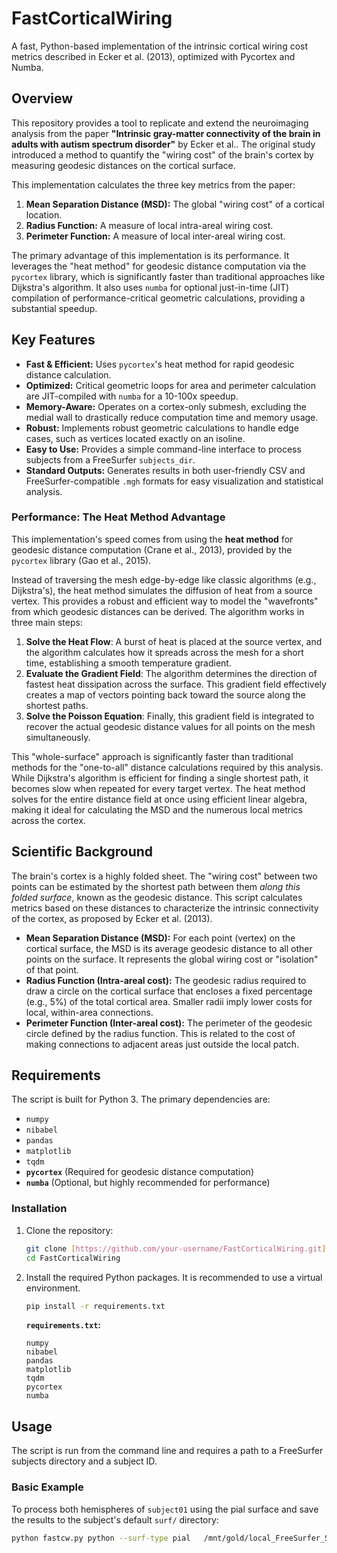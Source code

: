 # FastCorticalWiring

A fast, Python-based implementation of the intrinsic cortical wiring cost metrics described in Ecker et al. (2013), optimized with Pycortex and Numba.

## Overview

This repository provides a tool to replicate and extend the neuroimaging analysis from the paper **"Intrinsic gray-matter connectivity of the brain in adults with autism spectrum disorder"** by Ecker et al.. The original study introduced a method to quantify the "wiring cost" of the brain's cortex by measuring geodesic distances on the cortical surface.

This implementation calculates the three key metrics from the paper:
1.  **Mean Separation Distance (MSD):** The global "wiring cost" of a cortical location.
2.  **Radius Function:** A measure of local intra-areal wiring cost.
3.  **Perimeter Function:** A measure of local inter-areal wiring cost.

The primary advantage of this implementation is its performance. It leverages the "heat method" for geodesic distance computation via the `pycortex` library, which is significantly faster than traditional approaches like Dijkstra's algorithm. It also uses `numba` for optional just-in-time (JIT) compilation of performance-critical geometric calculations, providing a substantial speedup.

## Key Features

* **Fast & Efficient:** Uses `pycortex`'s heat method for rapid geodesic distance calculation.
* **Optimized:** Critical geometric loops for area and perimeter calculation are JIT-compiled with `numba` for a 10-100x speedup.
* **Memory-Aware:** Operates on a cortex-only submesh, excluding the medial wall to drastically reduce computation time and memory usage.
* **Robust:** Implements robust geometric calculations to handle edge cases, such as vertices located exactly on an isoline.
* **Easy to Use:** Provides a simple command-line interface to process subjects from a FreeSurfer `subjects_dir`.
* **Standard Outputs:** Generates results in both user-friendly CSV and FreeSurfer-compatible `.mgh` formats for easy visualization and statistical analysis.

### Performance: The Heat Method Advantage

This implementation's speed comes from using the **heat method** for geodesic distance computation (Crane et al., 2013), provided by the `pycortex` library (Gao et al., 2015).

Instead of traversing the mesh edge-by-edge like classic algorithms (e.g., Dijkstra's), the heat method simulates the diffusion of heat from a source vertex. This provides a robust and efficient way to model the "wavefronts" from which geodesic distances can be derived.  The algorithm works in three main steps:

1.  **Solve the Heat Flow**: A burst of heat is placed at the source vertex, and the algorithm calculates how it spreads across the mesh for a short time, establishing a smooth temperature gradient.
2.  **Evaluate the Gradient Field**: The algorithm determines the direction of fastest heat dissipation across the surface. This gradient field effectively creates a map of vectors pointing back toward the source along the shortest paths.
3.  **Solve the Poisson Equation**: Finally, this gradient field is integrated to recover the actual geodesic distance values for all points on the mesh simultaneously.

This "whole-surface" approach is significantly faster than traditional methods for the "one-to-all" distance calculations required by this analysis. While Dijkstra's algorithm is efficient for finding a single shortest path, it becomes slow when repeated for every target vertex. The heat method solves for the entire distance field at once using efficient linear algebra, making it ideal for calculating the MSD and the numerous local metrics across the cortex.

## Scientific Background

The brain's cortex is a highly folded sheet. The "wiring cost" between two points can be estimated by the shortest path between them *along this folded surface*, known as the geodesic distance. This script calculates metrics based on these distances to characterize the intrinsic connectivity of the cortex, as proposed by Ecker et al. (2013).

* **Mean Separation Distance (MSD):** For each point (vertex) on the cortical surface, the MSD is its average geodesic distance to all other points on the surface. It represents the global wiring cost or "isolation" of that point.
* **Radius Function (Intra-areal cost):** The geodesic radius required to draw a circle on the cortical surface that encloses a fixed percentage (e.g., 5%) of the total cortical area. Smaller radii imply lower costs for local, within-area connections.
* **Perimeter Function (Inter-areal cost):** The perimeter of the geodesic circle defined by the radius function. This is related to the cost of making connections to adjacent areas just outside the local patch.

## Requirements

The script is built for Python 3. The primary dependencies are:
* `numpy`
* `nibabel`
* `pandas`
* `matplotlib`
* `tqdm`
* **`pycortex`** (Required for geodesic distance computation)
* **`numba`** (Optional, but highly recommended for performance)

### Installation

1.  Clone the repository:
    ```bash
    git clone [https://github.com/your-username/FastCorticalWiring.git](https://github.com/your-username/FastCorticalWiring.git)
    cd FastCorticalWiring
    ```

2.  Install the required Python packages. It is recommended to use a virtual environment.
    ```bash
    pip install -r requirements.txt
    ```

    **`requirements.txt`:**
    ```
    numpy
    nibabel
    pandas
    matplotlib
    tqdm
    pycortex
    numba
    ```

## Usage

The script is run from the command line and requires a path to a FreeSurfer subjects directory and a subject ID.

### Basic Example

To process both hemispheres of `subject01` using the pial surface and save the results to the subject's default `surf/` directory:
```bash
python fastcw.py python --surf-type pial   /mnt/gold/local_FreeSurfer_Subject_directory mysubjectid
